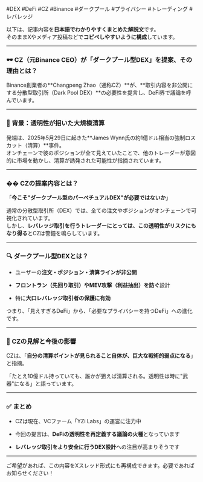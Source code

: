 #DEX #DeFi #CZ #Binance #ダークプール #プライバシー #トレーディング #レバレッジ

以下は、記事内容を**日本語でわかりやすくまとめた解説文**です。  
そのままXやメディア投稿などで**コピペしやすいように構成**しています。

---

### 🕶 CZ（元Binance CEO）が「ダークプール型DEX」を提案、その理由とは？

Binance創業者の**Changpeng Zhao（通称CZ）**が、**取引内容を非公開にする分散型取引所（Dark Pool DEX）**の必要性を提言し、DeFi界で議論を呼んでいます。

---

### 💬 背景：透明性が招いた大規模清算

発端は、2025年5月29日に起きた**James Wynn氏の約1億ドル相当の強制ロスカット（清算）**事件。  
オンチェーンで彼のポジションが全て見えていたことで、他のトレーダーが意図的に市場を動かし、清算が誘発された可能性が指摘されています。

---

### �� CZの提案内容とは？

「**今こそ"ダークプール型のパーペチュアルDEX"が必要ではないか**」

通常の分散型取引所（DEX）では、全ての注文やポジションがオンチェーンで可視化されています。  
しかし、**レバレッジ取引を行うトレーダーにとっては、この透明性がリスクにもなり得る**とCZは警鐘を鳴らしています。

---

### 🔍 ダークプール型DEXとは？

- ユーザーの**注文・ポジション・清算ラインが非公開**
    
- **フロントラン（先回り取引）やMEV攻撃（利益抽出）を防ぐ**設計
    
- 特に**大口レバレッジ取引者の保護に有効**
    

つまり、「見えすぎるDeFi」から、「必要なプライバシーを持つDeFi」への進化です。

---

### 🧠 CZの見解と今後の影響

CZは、「**自分の清算ポイントが見られること自体が、巨大な戦術的弱点になる**」と指摘。

「たとえ10億ドル持っていても、誰かが狙えば清算される。透明性は時に"武器"になる」と語っています。

---

### ✅ まとめ

- CZは現在、VCファーム「YZi Labs」の運営に注力中
    
- 今回の提言は、**DeFiの透明性を再定義する議論の火種**となっています
    
- **レバレッジ取引をより安全に行うDEX設計**への注目が高まりそうです
    

---

ご希望があれば、この内容をXスレッド形式にも再構成できます。必要であればお知らせください！